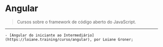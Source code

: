  # Angular

> Cursos sobre o framework de código aberto do JavaScript.

---

    - [Angular do iniciante ao Intermediário](https://loiane.training/curso/angular), por Loiane Groner;